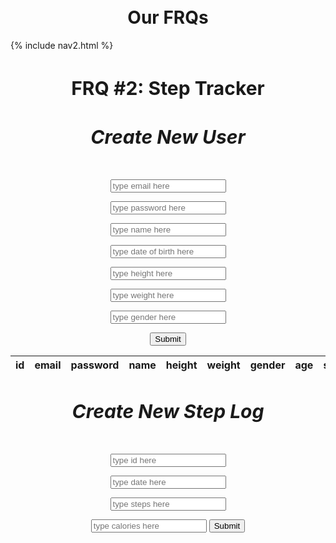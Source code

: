 <br>
<br>
<h1 style ="text-align: center">Our FRQs</h1>

<div id="title">
{% include nav2.html %}
</div>

<h1 style="text-align: center; font-size: 30px">
      FRQ
      <span style="font-weight: bold">#2: Step Tracker</span>
    </h1>

<div style="margin: 0 auto; text-align: center">
  <h5 style="text-align: center; font-size: 30px">
    Create New User
  </h5>
  <form method="POST" id="newUserForm">
    <p>
      <input
        type="email"
        name="email"
        id="email"
        placeholder="type email here"
        class="text"
      />
    </p>
    <p>
      <input 
        type="password" 
        name="password" 
        id="password" 
        placeholder="type password here"
        class="text"
      />
    </p>
    <p>
      <input
        type="text"
        name="name"
        id="name"
        placeholder="type name here"
      />
    </p>
    <p>
      <input
        type="text"
        name="dob"
        id="dob"
        placeholder="type date of birth here"
      />
    <p>
      <input
        type="text"
        name="height"
        id="height"
        placeholder="type height here"
      />
    </p>
    <p>
      <input 
        type="text" 
        name="weight" 
        id="weight" 
        placeholder="type weight here"
      />
    </p>
    <p>
      <input
        type="text"
        name="gender"
        id="gender"
        placeholder="type gender here"
      />
    </p>
    <input value="Submit" type="submit" class="button"/>
  <form>

  <!-- <input type="text" name="idInput" id="idInput" class="inputText" placeholder="search by id here"/>
  <input type="submit" id="idSearchSubmit" name="idSearchSubmit" class="button"> -->
  <p id="bruh"></p>
  <table id = "users">
    <thead>
      <tr>
        <th>id</th>
        <th>email</th>
        <th>password</th>
        <th>name</th>
        <th>height</th>
        <th>weight</th>
        <th>gender</th>
        <th>age</th>
        <th>stepgoal</th>
      </tr>
    </thead>
    <tbody></tbody>
  </table>

  <h5 style="text-align: center; font-size: 30px">
    Create New Step Log
  </h5>
  <form method="POST" id="newStepLogForm">
    <p>
      <input
        type="text"
        name="id"
        id="id"
        placeholder="type id here"
      />
    </p>
    <p>
      <input 
        type="text" 
        name="date" 
        id="date" 
        placeholder="type date here"
      />
    </p>
    <p>
      <input
        type="text"
        name="steps"
        id="steps"
        placeholder="type steps here"
      />
    </p>
    <p>
      <input
        type="text"
        name="calories"
        id="calories"
        placeholder="type calories here"
      />
    <input value="Submit" type="submit" class="button"/>
  <form>
<div>

<script>
  // on submit, api call sends json for updated entry to be sent
      function submitform(event) {
        event.preventDefault();

        // forms data
        const data = new FormData(event.target);

        const queryString = new URLSearchParams(data).toString();
        
        fetch("https://f1.aadit.dev/api/person/post/?" + queryString, {
          method: "POST",
          mode: "no-cors",
          headers: {
            "Content-Type": "application/json"
          }
        })
        
        const form = document.getElementById("newUserForm");
        form.reset();
      }

      const form = document.getElementById("newUserForm");
      form.addEventListener("submit", submitform);

    // function submitStepLogForm(event) {
    //     event.preventDefault();

    //     // forms data
    //     const data = new FormData(event.target);

    //     const queryString = new URLSearchParams(data).toString();
        
    //     fetch("https://f1.aadit.dev/api/person/setStepLog/?" + queryString, {
    //       method: "POST",
    //       mode: "no-cors",
    //       headers: {
    //         "Content-Type": "application/json"
    //       }
    //     })
        
    //     const stepForm = document.getElementById("newStepLogForm");
    //     stepForm.reset();
    //   }

    //   const stepForm = document.getElementById("newStepLogForm");
    //   stepForm.addEventListener("submit", submitStepLogForm);
  
  // prepare HTML user container for new output
  const userContainer = document.getElementById("users");
  const stepTrackerContainer = document.getElementById("steptracker");

  // prepare fetch options
  const url = "https://f1.aadit.dev/api/person/";

  const options = {
      method: 'GET', // *GET, POST, PUT, DELETE, etc.
      mode: 'cors', // no-cors, *cors, same-origin
      cache: 'default', // *default, no-cache, reload, force-cache, only-if-cached
      credentials: 'omit', // include, *same-origin, omit
      headers: {
      'Content-Type': 'application/json'
      // 'Content-Type': 'application/x-www-form-urlencoded',
      },
  };

  const putOptions = {
      method: 'PUT', // *GET, POST, PUT, DELETE, etc.
      mode: 'cors', // no-cors, *cors, same-origin
      cache: 'default', // *default, no-cache, reload, force-cache, only-if-cached
      credentials: 'omit', // include, *same-origin, omit
      headers: {
      'Content-Type': 'application/json'
      // 'Content-Type': 'application/x-www-form-urlencoded',
      },
  };

  function listIDS() {
    // fetch the API
    fetch(url, options)
      // response is a RESTful "promise" on any successful fetch
      .then(response => {
        // check for response errors
        if (response.status !== 200) {
            const errorMsg = 'Database response error: ' + response.status;
            console.log(errorMsg);
            const tr = document.createElement("tr");
            const td = document.createElement("td");
            td.innerHTML = errorMsg;
            tr.appendChild(td);
            userContainer.appendChild(tr);
            return;
        }
        // valid response will have json data
        response.json().then(data => {
            for (const row of data) {

              const tr = document.createElement("tr");

              const id = document.createElement("td");
              const email = document.createElement("td");
              const password = document.createElement("td");
              const name = document.createElement("td");
              const height = document.createElement("td");
              const weight = document.createElement("td");
              const gender = document.createElement("td");
              const age = document.createElement("td");
              const stepgoal = document.createElement("td");

              id.innerHTML = row.id;
              email.innerHTML = row.email;
              password.innerHTML = row.password;
              name.innerHTML = row.name;
              height.innerHTML = row.height;
              weight.innerHTML = row.weight;
              gender.innerHTML = row.gender;
              age.innerHTML = row.age;
              stepgoal.innerHTML = row.stepgoal;

              tr.appendChild(id);
              tr.appendChild(email);
              tr.appendChild(password);
              tr.appendChild(name)
              tr.appendChild(height);
              tr.appendChild(weight);
              tr.appendChild(gender);
              tr.appendChild(age);
              tr.appendChild(stepgoal);

              userContainer.appendChild(tr);
            }
        })
    })
  }

  listIDS();
</script>
